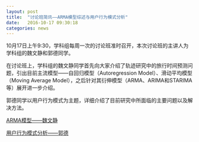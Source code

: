 ```yaml
---
layout: post
title:  "讨论班简讯——ARMA模型综述与用户行为模式分析"
date:   2016-10-17 09:30:18
categories: news
---
```


10月17日上午9:30，学科组每周一次的讨论班准时召开，本次讨论班的主讲人为学科组的魏文静和郭德同学。

在讨论班上，学科组的魏文静同学首先向大家介绍了轨迹研究中的旅行时间预测问题，引出目前主流模型——自回归模型（Autoregression Model）、滑动平均模型（Moving Average Model），之后针对其衍伸模型（ARMA、ARIMA和STARIMA等）展开进一步介绍。

郭德同学以用户行为模式为主题，详细介绍了目前研究中所面临的主要问题以及解决方法。

<a href ="{{site.url}}/files/2016-10-17-1.pdf">ARMA模型——魏文静</a>

<a href ="{{site.url}}/files/2016-10-17-2.pptx">用户行为模式分析——郭德</a>
